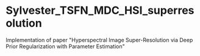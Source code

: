 # Sylvester_TSFN_MDC_HSI_superresolution
Implementation of paper "Hyperspectral Image Super-Resolution via Deep Prior Regularization with Parameter Estimation"
